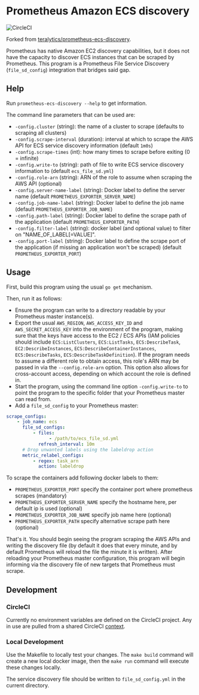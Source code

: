 # Prometheus Amazon ECS discovery

![CircleCI ](https://img.shields.io/circleci/project/github/Financial-Times/prometheus-ecs-discovery/master.svg)

Forked from [teralytics/prometheus-ecs-discovery](https://github.com/teralytics/prometheus-ecs-discovery).

Prometheus has native Amazon EC2 discovery capabilities, but it does
not have the capacity to discover ECS instances that can be scraped
by Prometheus. This program is a Prometheus File Service Discovery
(`file_sd_config`) integration that bridges said gap.

## Help

Run `prometheus-ecs-discovery --help` to get information.

The command line parameters that can be used are:

-   `-config.cluster` (string): the name of a cluster to scrape (defaults to scraping all clusters)
-   `-config.scrape-interval` (duration): interval at which to scrape
    the AWS API for ECS service discovery information (default `1m0s`)
-   `-config.scrape-times` (int): how many times to scrape before
    exiting (0 = infinite)
-   `-config.write-to` (string): path of file to write ECS service
    discovery information to (default `ecs_file_sd.yml`)
-   `-config.role-arn` (string): ARN of the role to assume when scraping
    the AWS API (optional)
-   `-config.server-name-label` (string): Docker label to define the server name
    (default `PROMETHEUS_EXPORTER_SERVER_NAME`)
-   `-config.job-name-label` (string): Docker label to define the job name
    (default `PROMETHEUS_EXPORTER_JOB_NAME`)
-   `-config.path-label` (string): Docker label to define the scrape path of the
    application (default `PROMETHEUS_EXPORTER_PATH`)
-   `-config.filter-label` (string): docker label (and optional value) to filter on "NAME_OF_LABEL[=VALUE]".
-   `-config.port-label` (string): Docker label to define the scrape port of the application
    (if missing an application won't be scraped) (default `PROMETHEUS_EXPORTER_PORT`)

## Usage

First, build this program using the usual `go get` mechanism.

Then, run it as follows:

-   Ensure the program can write to a directory readable by
    your Prometheus master instance(s).
-   Export the usual `AWS_REGION`, `AWS_ACCESS_KEY_ID` and
    `AWS_SECRET_ACCESS_KEY` into the environment of the program,
    making sure that the keys have access to the EC2 / ECS APIs
    (IAM policies should include `ECS:ListClusters`,
    `ECS:ListTasks`, `ECS:DescribeTask`, `EC2:DescribeInstances`,
    `ECS:DescribeContainerInstances`, `ECS:DescribeTasks`,
    `ECS:DescribeTaskDefinition`). If the program needs to assume
    a different role to obtain access, this role's ARN may be
    passed in via the `--config.role-arn` option. This option also
    allows for cross-account access, depending on which account
    the role is defined in.
-   Start the program, using the command line option
    `-config.write-to` to point the program to the specific
    folder that your Prometheus master can read from.
-   Add a `file_sd_config` to your Prometheus master:

```yaml
scrape_configs:
    - job_name: ecs
      file_sd_configs:
          - files:
                - /path/to/ecs_file_sd.yml
            refresh_interval: 10m
      # Drop unwanted labels using the labeldrop action
      metric_relabel_configs:
          - regex: task_arn
            action: labeldrop
```

To scrape the containers add following docker labels to them:

-   `PROMETHEUS_EXPORTER_PORT` specify the container port where prometheus scrapes (mandatory)
-   `PROMETHEUS_EXPORTER_SERVER_NAME` specify the hostname here, per default ip is used (optional)
-   `PROMETHEUS_EXPORTER_JOB_NAME` specify job name here (optional)
-   `PROMETHEUS_EXPORTER_PATH` specify alternative scrape path here (optional)

That's it. You should begin seeing the program scraping the
AWS APIs and writing the discovery file (by default it does
that every minute, and by default Prometheus will reload the
file the minute it is written). After reloading your Prometheus
master configuration, this program will begin informing via
the discovery file of new targets that Prometheus must scrape.

## Development

### CircleCI

Currently no environment variables are defined on the CircleCI project. Any in use are pulled from a shared CircleCI [context](https://circleci.com/docs/2.0/contexts/).

### Local Development

Use the Makefile to locally test your changes. The `make build` command will create a new local docker image, then the `make run` command will execute these changes locally.

The service discovery file should be written to `file_sd_config.yml` in the current directory.
